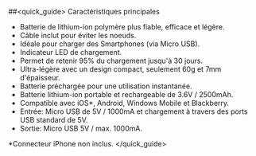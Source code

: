 ##<quick_guide> Caractéristiques principales

- Batterie de lithium-ion polymère plus fiable, efficace et légère.
- Câble inclut pour éviter les noeuds.
- Idéale pour charger des Smartphones (via Micro USB).
- Indicateur LED de chargement.
- Permet de retenir 95% du chargement jusqu'à 30 jours.
-  Ultra-légère avec un design compact, seulement 60g et 7mm d'épaisseur.
-  Batterie préchargée pour une utilisation instantanée.
- Batterie lithium-ion portable et rechargeable de 3.6V / 2500mAh.
-  Compatible avec iOS*, Android, Windows Mobile et Blackberry.
- Entrée: Micro USB de 5V / 1000mA et chargement à travers des ports USB standard de 5V.
- Sortie: Micro USB 5V / max. 1000mA.



*Connecteur iPhone non inclus.
</quick_guide>
